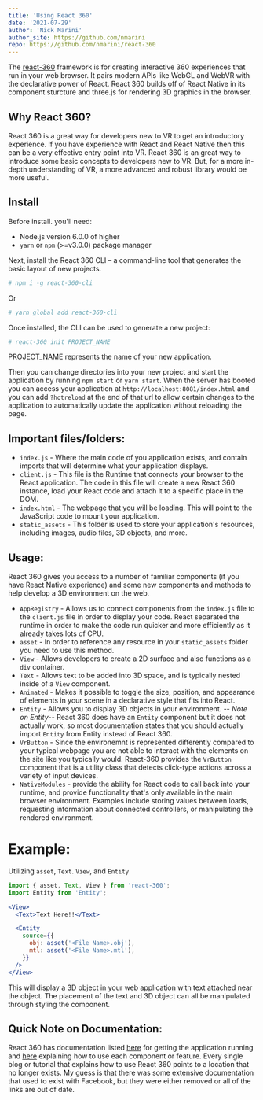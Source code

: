 ```yaml
---
title: 'Using React 360'
date: '2021-07-29'
author: 'Nick Marini'
author_site: https://github.com/nmarini
repo: https://github.com/nmarini/react-360
---
```


The [react-360](https://github.com/facebookarchive/react-360) framework is for creating interactive 360 experiences that run in your web browser. It pairs modern APIs like WebGL and WebVR with the declarative power of React. React 360 builds off of React Native in its component sturcture and three.js for rendering 3D graphics in the browser.

## Why React 360?

React 360 is a great way for developers new to VR to get an introductory experience. If you have experience with React and React Native then this can be a very effective entry point into VR. React 360 is an great way to introduce some basic concepts to developers new to VR. But, for a more in-depth understanding of VR, a more advanced and robust library would be more useful.

## Install

Before install. you'll need:

- Node.js version 6.0.0 of higher
- `yarn` or `npm` (>=v3.0.0) package manager

Next, install the React 360 CLI – a command-line tool that generates the basic layout of new projects.

```bash
# npm i -g react-360-cli
```

Or

```bash
# yarn global add react-360-cli
```

Once installed, the CLI can be used to generate a new project:

```bash
# react-360 init PROJECT_NAME
```

PROJECT_NAME represents the name of your new application.

Then you can change directories into your new project and start the application by running `npm start` or `yarn start`.
When the server has booted you can access your application at `http://localhost:8081/index.html` and you can add `?hotreload` at the end of that url to allow certain changes to the application to automatically update the application without reloading the page.

## Important files/folders:

- `index.js` - Where the main code of you application exists, and contain imports that will determine what your application displays.
- `client.js` - This file is the Runtime that connects your browser to the React application. The code in this file will create a new React 360 instance, load your React code and attach it to a specific place in the DOM.
- `index.html` - The webpage that you will be loading. This will point to the JavaScript code to mount your application.
- `static_assets` - This folder is used to store your application's resources, including images, audio files, 3D objects, and more.

## Usage:

React 360 gives you access to a number of familiar components (if you have React Native experience) and some new components and methods to help develop a 3D environment on the web.

- `AppRegistry` - Allows us to connect components from the `index.js` file to the `client.js` file in order to display your code. React separated the runtime in order to make the code run quicker and more efficiently as it already takes lots of CPU.
- `asset` - In order to reference any resource in your `static_assets` folder you need to use this method.
- `View` - Allows developers to create a 2D surface and also functions as a `div` container.
- `Text` - Allows text to be added into 3D space, and is typically nested inside of a `View` component.
- `Animated` - Makes it possible to toggle the size, position, and appearance of elements in your scene in a declarative style that fits into React.
- `Entity` - Allows you to display 3D objects in your environment.
  -- _Note on Entity_-- React 360 does have an `Entity` component but it does not actually work, so most documentation states that you should actually import `Entity` from Entity instead of React 360.
- `VrButton` - Since the environemnt is represented differently compared to your typical webpage you are not able to interact with the elements on the site like you typically would. React-360 provides the `VrButton` component that is a utility class that detects click-type actions across a variety of input devices.
- `NativeModules` - provide the ability for React code to call back into your runtime, and provide functionality that's only available in the main browser environment. Examples include storing values between loads, requesting information about connected controllers, or manipulating the rendered environment.

# Example:

Utilizing `asset`, `Text`. `View`, and `Entity`

```jsx
import { asset, Text, View } from 'react-360';
import Entity from 'Entity';
```

```jsx
<View>
  <Text>Text Here!!</Text>

  <Entity
    source={{
      obj: asset('<File Name>.obj'),
      mtl: asset('<File Name>.mtl'),
    }}
  />
</View>
```

This will display a 3D object in your web application with text attached near the object. The placement of the text and 3D object can all be manipulated through styling the component.

## Quick Note on Documentation:

React 360 has documentation listed [here](https://github.com/facebookarchive/react-360) for getting the application running and [here](https://github.com/facebookarchive/react-360/tree/master/docs) explaining how to use each component or feature. Every single blog or tutorial that explains how to use React 360 points to a location that no longer exists. My guess is that there was some extensive documentation that used to exist with Facebook, but they were either removed or all of the links are out of date.
